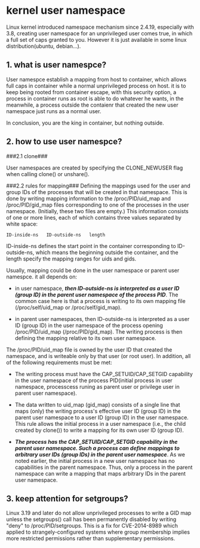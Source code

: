 # kernel user namespace
Linux kernel introduced namespace mechanism since 2.4.19, especially with 3.8, creating user namespace for an unprivileged user comes true, in which a full set of caps granted to you. However it is just available in some linux distribution(ubuntu, debian...).

## 1. what is user namespce? ##
User namespce establish a mapping from host to container, which allows full caps in container while a normal unprivileged process on host.
it is to keep being rooted from container escape, with this security option, a process in container runs as root is able to do whatever he wants, in the meanwhile, a process outside the contaienr that created the new user namespace just runs as a normal user.

In conclusion, you are the king in container, but nothing outside.

## 2. how to use user namespce? ##
###2.1 clone###

User namespaces are created by specifying the CLONE_NEWUSER flag when calling clone() or unshare(). 

###2.2 rules for mapping###
Defining the mappings used for the user and group IDs of the processes that will be created in that namespace. This is done by writing mapping information to the /proc/PID/uid_map and /proc/PID/gid_map files corresponding to one of the processes in the user namespace. (Initially, these two files are empty.) This information consists of one or more lines, each of which contains three values separated by white space:

    ID-inside-ns   ID-outside-ns   length

ID-inside-ns defines the start point in the container corresponding to ID-outside-ns, which means the beginning outside the container, and the length specify the mapping ranges for uids and gids.

Usually, mapping could be done in the user namespace or parent user namespce. it all depends on:

- in user namespace, ***then ID-outside-ns is interpreted as a user ID (group ID) in the parent user namespace of the process PID***. The common case here is that a process is writing to its own mapping file (/proc/self/uid_map or /proc/self/gid_map).

- in parent user namespaces, then ID-outside-ns is interpreted as a user ID (group ID) in the user namespace of the process opening /proc/PID/uid_map (/proc/PID/gid_map). The writing process is then defining the mapping relative to its own user namespace.

The /proc/PID/uid_map file is owned by the user ID that created the namespace, and is writeable only by that user (or root user). In addition, all of the following requirements must be met:

- The writing process must have the CAP_SETUID/CAP_SETGID capability in the user namespace of the process PID(initial process in user namespace, processcess runing as parent user or privilege user in parent user namespace).


- The data written to uid_map (gid_map) consists of a single line that maps (only) the writing process's effective user ID (group ID) in the parent user namespace to a user ID (group ID) in the user namespace. This rule allows the initial process in a user namespace (i.e., the child created by clone()) to write a mapping for its own user ID (group ID).

- ***The process has the CAP_SETUID/CAP_SETGID capability in the parent user namespace. Such a process can define mappings to arbitrary user IDs (group IDs) in the parent user namespace***. As we noted earlier, the initial process in a new user namespace has no capabilities in the parent namespace. Thus, only a process in the parent namespace can write a mapping that maps arbitrary IDs in the parent user namespace.

## 3. keep attention for setgroups? ##
Linux 3.19 and later do not allow unprivileged processes to write a GID map
unless the setgroups() call has been permanently disabled by writing "deny"
to /proc/PID/setgroups. This is a fix for CVE-2014-8989 which applied to
strangely-configured systems where group membership implies more restricted
permissions rather than supplementary permissions.

